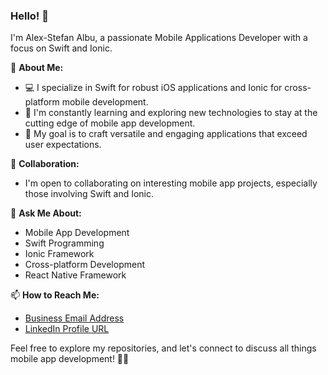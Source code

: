 ### Hello! 👋

I'm Alex-Stefan Albu, a passionate Mobile Applications Developer with a focus on Swift and Ionic.

🚀 **About Me:**
- 💻 I specialize in Swift for robust iOS applications and Ionic for cross-platform mobile development.
- 🌱 I'm constantly learning and exploring new technologies to stay at the cutting edge of mobile app development.
- 🔧 My goal is to craft versatile and engaging applications that exceed user expectations.

👯 **Collaboration:**
- I'm open to collaborating on interesting mobile app projects, especially those involving Swift and Ionic.

💬 **Ask Me About:**
- Mobile App Development
- Swift Programming
- Ionic Framework
- Cross-platform Development
- React Native Framework

📫 **How to Reach Me:**
- [Business Email Address](alexstefanalbu@gmail.com)
- [LinkedIn Profile URL](https://www.linkedin.com/in/alex-%C8%99tefan-albu/)

Feel free to explore my repositories, and let's connect to discuss all things mobile app development! 📱✨

